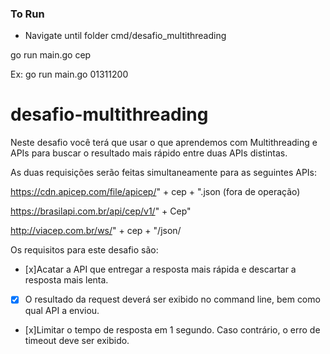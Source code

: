 ### To Run

- Navigate until folder cmd/desafio_multithreading

go run main.go cep

Ex: go run main.go 01311200

# desafio-multithreading

Neste desafio você terá que usar o que aprendemos com Multithreading e APIs para buscar o resultado mais rápido entre duas APIs distintas.

As duas requisições serão feitas simultaneamente para as seguintes APIs:

https://cdn.apicep.com/file/apicep/" + cep + ".json (fora de operação)

https://brasilapi.com.br/api/cep/v1/" + Cep"

http://viacep.com.br/ws/" + cep + "/json/

Os requisitos para este desafio são:

- [x]Acatar a API que entregar a resposta mais rápida e descartar a resposta mais lenta.

-[x] O resultado da request deverá ser exibido no command line, bem como qual API a enviou.

- [x]Limitar o tempo de resposta em 1 segundo. Caso contrário, o erro de timeout deve ser exibido.
